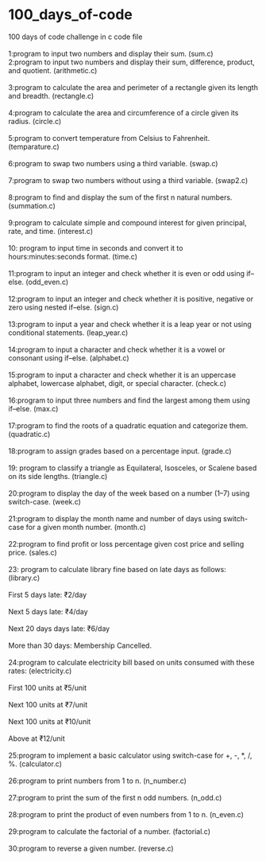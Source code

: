 # 100_days_of-code
100 days of code challenge in c 
                                                                                                                                  code file       <br>                        
1:program to input two numbers and display their sum.                                                                             (sum.c)     
2:program to input two numbers and display their sum, difference, product, and quotient.                                          (arithmetic.c) <br>   
3:program to calculate the area and perimeter of a rectangle given its length and breadth.                                        (rectangle.c) <br>   
4:program to calculate the area and circumference of a circle given its radius.                                                   (circle.c) <br>   
5:program to convert temperature from Celsius to Fahrenheit.                                                                      (temparature.c) <br>   
6:program to swap two numbers using a third variable.                                                                             (swap.c) <br>   
7:program to swap two numbers without using a third variable.                                                                     (swap2.c) <br>   
8:program to find and display the sum of the first n natural numbers.                                                             (summation.c) <br>   
9:program to calculate simple and compound interest for given principal, rate, and time.                                          (interest.c) <br>   
10: program to input time in seconds and convert it to hours:minutes:seconds format.                                              (time.c) <br>   
11:program to input an integer and check whether it is even or odd using if–else.                                                 (odd_even.c) <br>   
12:program to input an integer and check whether it is positive, negative or zero using nested if–else.                           (sign.c) <br>   
13:program to input a year and check whether it is a leap year or not using conditional statements.                               (leap_year.c) <br>   
14:program to input a character and check whether it is a vowel or consonant using if–else.                                       (alphabet.c) <br>   
15:program to input a character and check whether it is an uppercase alphabet, lowercase alphabet, digit, or special character.   (check.c) <br>   
16:program to input three numbers and find the largest among them using if–else.                                                  (max.c) <br>   
17:program to find the roots of a quadratic equation and categorize them.                                                         (quadratic.c) <br>   
18:program to assign grades based on a percentage input.                                                                          (grade.c) <br>   
19: program to classify a triangle as Equilateral, Isosceles, or Scalene based on its side lengths.                               (triangle.c) <br>   
20:program to display the day of the week based on a number (1–7) using switch-case.                                              (week.c) <br>   
21:program to display the month name and number of days using switch-case for a given month number.                               (month.c) <br>   
22:program to find profit or loss percentage given cost price and selling price.                                                  (sales.c) <br>   
23: program to calculate library fine based on late days as follows:                                                              (library.c) <br>   
             First 5 days late: ₹2/day   <br>   
             Next 5 days late: ₹4/day <br>   
             Next 20 days days late: ₹6/day <br>   
             More than 30 days: Membership Cancelled. <br>   
24:program to calculate electricity bill based on units consumed with these rates:                                                (electricity.c) <br>   
             First 100 units at ₹5/unit <br>   
             Next 100 units at ₹7/unit <br>   
             Next 100 units at ₹10/unit <br>   
             Above at ₹12/unit <br>   
25:program to implement a basic calculator using switch-case for +, -, *, /, %.                                                    (calculator.c) <br>   
26:program to print numbers from 1 to n.                                                                                           (n_number.c) <br>   
27:program to print the sum of the first n odd numbers.                                                                            (n_odd.c) <br>   
28:program to print the product of even numbers from 1 to n.                                                                       (n_even.c) <br>   
29:program to calculate the factorial of a number.                                                                                 (factorial.c) <br>   
30:program to reverse a given number.                                                                                              (reverse.c) <br>   
